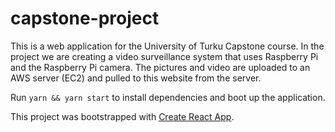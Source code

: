 # capstone-project
This is a web application for the University of Turku Capstone course. In the project we are creating a video surveillance system that uses Raspberry Pi and the Raspberry Pi camera. The pictures and video are uploaded to an AWS server (EC2) and pulled to this website from the server.

Run `yarn && yarn start` to install dependencies and boot up the application.

This project was bootstrapped with [Create React App](https://github.com/facebookincubator/create-react-app).
